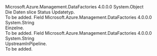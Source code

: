 <Type Name="SetSliceStatusType" FullName="Microsoft.Azure.Management.DataFactories.Models.SetSliceStatusType">
  <TypeSignature Language="C#" Value="public static class SetSliceStatusType" />
  <TypeSignature Language="ILAsm" Value=".class public auto ansi abstract sealed beforefieldinit SetSliceStatusType extends System.Object" />
  <TypeSignature Language="DocId" Value="T:Microsoft.Azure.Management.DataFactories.Models.SetSliceStatusType" />
  <TypeSignature Language="VB.NET" Value="Public Class SetSliceStatusType" />
  <TypeSignature Language="F#" Value="type SetSliceStatusType = class" />
  <AssemblyInfo>
    <AssemblyName>Microsoft.Azure.Management.DataFactories</AssemblyName>
    <AssemblyVersion>4.0.0.0</AssemblyVersion>
  </AssemblyInfo>
  <Base>
    <BaseTypeName>System.Object</BaseTypeName>
  </Base>
  <Interfaces />
  <Docs>
    <summary>
            Die Daten slice Status Updatetyp.
            </summary>
    <remarks>To be added.</remarks>
  </Docs>
  <Members>
    <Member MemberName="Individual">
      <MemberSignature Language="C#" Value="public const string Individual;" />
      <MemberSignature Language="ILAsm" Value=".field public static literal string Individual" />
      <MemberSignature Language="DocId" Value="F:Microsoft.Azure.Management.DataFactories.Models.SetSliceStatusType.Individual" />
      <MemberSignature Language="VB.NET" Value="Public Const Individual As String " />
      <MemberSignature Language="F#" Value="val mutable Individual : string" Usage="Microsoft.Azure.Management.DataFactories.Models.SetSliceStatusType.Individual" />
      <MemberType>Field</MemberType>
      <AssemblyInfo>
        <AssemblyName>Microsoft.Azure.Management.DataFactories</AssemblyName>
        <AssemblyVersion>4.0.0.0</AssemblyVersion>
      </AssemblyInfo>
      <ReturnValue>
        <ReturnType>System.String</ReturnType>
      </ReturnValue>
      <Docs>
        <summary>
            Einzelne.
            </summary>
        <remarks>To be added.</remarks>
      </Docs>
    </Member>
    <Member MemberName="UpstreamInPipeline">
      <MemberSignature Language="C#" Value="public const string UpstreamInPipeline;" />
      <MemberSignature Language="ILAsm" Value=".field public static literal string UpstreamInPipeline" />
      <MemberSignature Language="DocId" Value="F:Microsoft.Azure.Management.DataFactories.Models.SetSliceStatusType.UpstreamInPipeline" />
      <MemberSignature Language="VB.NET" Value="Public Const UpstreamInPipeline As String " />
      <MemberSignature Language="F#" Value="val mutable UpstreamInPipeline : string" Usage="Microsoft.Azure.Management.DataFactories.Models.SetSliceStatusType.UpstreamInPipeline" />
      <MemberType>Field</MemberType>
      <AssemblyInfo>
        <AssemblyName>Microsoft.Azure.Management.DataFactories</AssemblyName>
        <AssemblyVersion>4.0.0.0</AssemblyVersion>
      </AssemblyInfo>
      <ReturnValue>
        <ReturnType>System.String</ReturnType>
      </ReturnValue>
      <Docs>
        <summary>
            UpstreamInPipeline.
            </summary>
        <remarks>To be added.</remarks>
      </Docs>
    </Member>
  </Members>
</Type>
